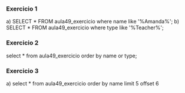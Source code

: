 ### Exercicio 1

a) SELECT * FROM aula49_exercicio where name like '%Amanda%';
b) SELECT * FROM aula49_exercicio where type like '%Teacher%';

### Exercicio 2

select * from aula49_exercicio order by name or type;

### Exercicio 3

a) select * from aula49_exercicio order by name limit 5 offset 6
